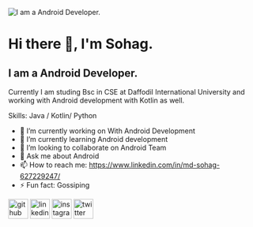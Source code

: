 ![I am a Android Developer.](https://github.com/sohag221/sohag221/assets/110124971/1bab980c-30fd-43fd-88a9-1892ecc3c5fe)
# Hi there 👋, I'm Sohag.
## I am a Android Developer.

Currently I am studing Bsc in CSE at Daffodil International University and  working with Android development with Kotlin as well.

Skills: Java / Kotlin/ Python

- 🔭 I’m currently working on With Android Development 
- 🌱 I’m currently learning Android development 
- 👯 I’m looking to collaborate on Android Team 
- 💬 Ask me about Android 
- 📫 How to reach me: https://www.linkedin.com/in/md-sohag-627229247/ 
- ⚡ Fun fact: Gossiping 


[<img src='https://cdn.jsdelivr.net/npm/simple-icons@3.0.1/icons/github.svg' alt='github' height='40'>](https://github.com/https://github.com/sohag221)  [<img src='https://cdn.jsdelivr.net/npm/simple-icons@3.0.1/icons/linkedin.svg' alt='linkedin' height='40'>](https://www.linkedin.com/in/https://www.linkedin.com/in/md-sohag-627229247//)  [<img src='https://cdn.jsdelivr.net/npm/simple-icons@3.0.1/icons/instagram.svg' alt='instagram' height='40'>](https://www.instagram.com/https://www.instagram.com/mdratulsohag2165/?hl=en/)  [<img src='https://cdn.jsdelivr.net/npm/simple-icons@3.0.1/icons/twitter.svg' alt='twitter' height='40'>](https://twitter.com/https://x.com/Md_Sohag_1)  



